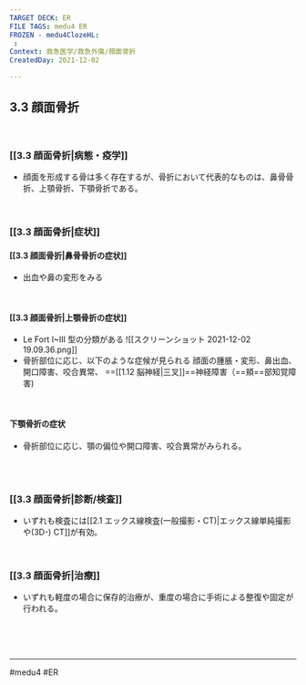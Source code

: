 ```yaml
---
TARGET DECK: ER
FILE TAGS: medu4 ER
FROZEN - medu4ClozeHL:
 : 
Context: 救急医学/救急外傷/顔面骨折
CreatedDay: 2021-12-02

---
```


## 3.3 顔面骨折

<br>

### [[3.3 顔面骨折|病態・疫学]]
* 顔面を形成する骨は多く存在するが、骨折において代表的なものは、鼻骨骨折、上顎骨折、下顎骨折である。

<br>

### [[3.3 顔面骨折|症状]]
#### [[3.3 顔面骨折|鼻骨骨折の症状]]
* 出血や鼻の変形をみる


<br>

#### [[3.3 顔面骨折|上顎骨折の症状]]
* Le Fort I~III 型の分類がある
 ![[スクリーンショット 2021-12-02 19.09.36.png]]
* 骨折部位に応じ、以下のような症候が見られる
顔面の腫脹・変形、鼻出血、開口障害、咬合異常、 ==[[1.12 脳神経|三叉]]==神経障害（==頬==部知覚障害)
<!--ID: 1640353191584-->




<br>


#### 下顎骨折の症状
* 骨折部位に応じ、顎の偏位や開口障害、咬合異常がみられる。



<br><br>

### [[3.3 顔面骨折|診断/検査]]
* いずれも検査には[[2.1 エックス線検査(一般撮影・CT)|エックス線単純撮影や(3D-) CT]]が有効。

<br>

### [[3.3 顔面骨折|治療]]
* いずれも軽度の場合に保存的治療が、重度の場合に手術による整復や固定が行われる。

<br><br><br>

---
#medu4 #ER 
